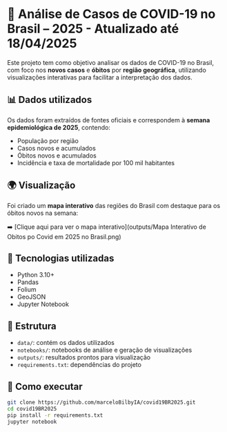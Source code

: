 # 🦠 Análise de Casos de COVID-19 no Brasil – 2025 - Atualizado até 18/04/2025

Este projeto tem como objetivo analisar os dados de COVID-19 no Brasil, com foco nos **novos casos** e **óbitos** por **região geográfica**, utilizando visualizações interativas para facilitar a interpretação dos dados.

## 📊 Dados utilizados

Os dados foram extraídos de fontes oficiais e correspondem à **semana epidemiológica de 2025**, contendo:

- População por região
- Casos novos e acumulados
- Óbitos novos e acumulados
- Incidência e taxa de mortalidade por 100 mil habitantes

## 🌍 Visualização

Foi criado um **mapa interativo** das regiões do Brasil com destaque para os óbitos novos na semana:

➡️ [Clique aqui para ver o mapa interativo](outputs/Mapa Interativo de Obitos po Covid em 2025 no Brasil.png)

## 🧪 Tecnologias utilizadas

- Python 3.10+
- Pandas
- Folium
- GeoJSON
- Jupyter Notebook

## 📁 Estrutura

- `data/`: contém os dados utilizados
- `notebooks/`: notebooks de análise e geração de visualizações
- `outputs/`: resultados prontos para visualização
- `requirements.txt`: dependências do projeto

## 🚀 Como executar

```bash
git clone https://github.com/marceloBilbyIA/covid19BR2025.git
cd covid19BR2025
pip install -r requirements.txt
jupyter notebook
